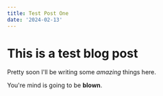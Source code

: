 ```yaml
---
title: Test Post One
date: '2024-02-13'
---
```


# This is a test blog post

Pretty soon I'll be writing some _amazing_ things here.

You're mind is going to be **blown**.
